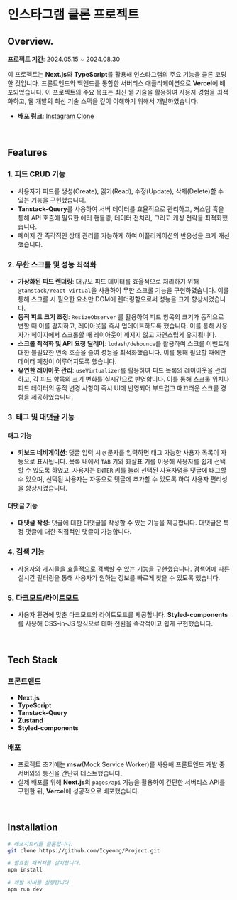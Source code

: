 # 인스타그램 클론 프로젝트
  
## Overview. 

**프로젝트 기간**: 2024.05.15 ~ 2024.08.30

이 프로젝트는 **Next.js**와 **TypeScript**를 활용해 인스타그램의 주요 기능을 클론 코딩한 것입니다. 프론트엔드와 백엔드를 통합한 서버리스 애플리케이션으로 **Vercel**에 배포되었습니다. 이 프로젝트의 주요 목표는 최신 웹 기술을 활용하여 사용자 경험을 최적화하고, 웹 개발의 최신 기술 스택을 깊이 이해하기 위해서 개발하였습니다.

- **배포 링크**: [Instagram Clone](https://instagram-five-theta.vercel.app)
<br>

## Features

### 1. 피드 CRUD 기능
- 사용자가 피드를 생성(Create), 읽기(Read), 수정(Update), 삭제(Delete)할 수 있는 기능을 구현했습니다.
- **Tanstack-Query**를 사용하여 서버 데이터를 효율적으로 관리하고, 커스텀 훅을 통해 API 호출에 필요한 에러 핸들링, 데이터 전처리, 그리고 캐싱 전략을 최적화했습니다.
- 페이지 간 즉각적인 상태 관리를 가능하게 하여 어플리케이션의 반응성을 크게 개선했습니다.

### 2. 무한 스크롤 및 성능 최적화
- **가상화된 피드 렌더링**: 대규모 피드 데이터를 효율적으로 처리하기 위해 `@tanstack/react-virtual`을 사용하여 무한 스크롤 기능을 구현하였습니다. 이를 통해 스크롤 시 필요한 요소만 DOM에 렌더링함으로써 성능을 크게 향상시켰습니다.
- **동적 피드 크기 조정**: `ResizeObserver` 를 활용하여 피드 항목의 크기가 동적으로 변할 때 이를 감지하고, 레이아웃을 즉시 업데이트하도록 했습니다. 이를 통해 사용자가 페이지에서 스크롤할 때 레이아웃이 깨지지 않고 자연스럽게 유지됩니다.
- **스크롤 최적화 및 API 요청 딜레이**: `lodash/debounce`를 활용하여 스크롤 이벤트에 대한 불필요한 연속 호출을 줄여 성능을 최적화했습니다. 이를 통해 필요할 때에만 데이터 페칭이 이루어지도록 했습니다.
- **유연한 레이아웃 관리**: `useVirtualizer`를 활용하여 피드 목록의 레이아웃을 관리하고, 각 피드 항목의 크기 변화를 실시간으로 반영합니다. 이를 통해 스크롤 위치나 피드 데이터의 동적 변경 사항이 즉시 UI에 반영되어 부드럽고 매끄러운 스크롤 경험을 제공하였습니다.

### 3. 태그 및 대댓글 기능

#### 태그 기능
- **키보드 네비게이션**: 댓글 입력 시 `@` 문자를 입력하면 태그 가능한 사용자 목록이 자동으로 표시됩니다. 목록 내에서 `TAB` 키와 화살표 키를 이용해 사용자를 쉽게 선택할 수 있도록 하였고. 사용자는 `ENTER` 키를 눌러 선택된 사용자명을 댓글에 태그할 수 있으며, 선택된 사용자는 자동으로 댓글에 추가할 수 있도록 하여 사용자 편리성을 향상시켰습니다.

#### 대댓글 기능
- **대댓글 작성**: 댓글에 대한 대댓글을 작성할 수 있는 기능을 제공합니다. 대댓글은 특정 댓글에 대한 직접적인 댓글이 가능합니다.

### 4. 검색 기능
- 사용자와 게시물을 효율적으로 검색할 수 있는 기능을 구현했습니다. 검색어에 따른 실시간 필터링을 통해 사용자가 원하는 정보를 빠르게 찾을 수 있도록 했습니다.

### 5. 다크모드/라이트모드
- 사용자 환경에 맞춘 다크모드와 라이트모드를 제공합니다. **Styled-components**를 사용해 CSS-in-JS 방식으로 테마 전환을 즉각적이고 쉽게 구현했습니다.
<br>

## Tech Stack

### 프론트엔드
- **Next.js**
- **TypeScript**
- **Tanstack-Query**
- **Zustand**
- **Styled-components**

### 배포
- 프로젝트 초기에는 **msw**(Mock Service Worker)를 사용해 프론트엔드 개발 중 서버와의 통신을 간단히 테스트했습니다.
- 실제 배포를 위해 **Next.js**의 `pages/api` 기능을 활용하여 간단한 서버리스 API를 구현한 뒤, **Vercel**에 성공적으로 배포했습니다.
<br>

## Installation

```bash
# 레포지토리를 클론합니다.
git clone https://github.com/Icyeong/Project.git

# 필요한 패키지를 설치합니다.
npm install

# 개발 서버를 실행합니다.
npm run dev
```

<br>
